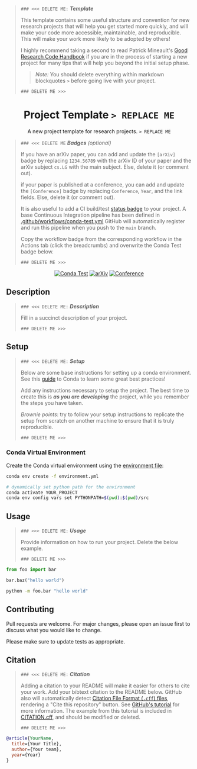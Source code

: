 > `### <<< DELETE ME:` ***Template***
>  
> This template contains some useful structure and convention for new research
> projects that will help you get started more quickly, and will make your
> code more accessible, maintainable, and reproducible. This will make your
> work more likely to be adopted by others!
>
> I highly recommend taking a second to read Patrick Mineault's
> [Good Research Code Handbook](https://goodresearch.dev/index.html) if you are
> in the process of starting a new project for many tips that will help you
> beyond the initial setup phase.
>
> > *Note:* You should delete everything within markdown blockquotes `>` before
> going live with your project.
> 
> `### DELETE ME >>>`


<div align="center">


<!-- TITLE -->
# Project Template `> REPLACE ME`
A new project template for research projects. `> REPLACE ME`

<!-- BADGES -->
> <div align="left">
> 
> `### <<< DELETE ME` ***Badges*** *(optional)*
>  
> If you have an arXiv paper, you can add and update the `[arXiv]` badge by
> replacing `1234.56789` with the arXiv ID of your paper and the arXiv
> subject `cs.LG` with the main subject. Else, delete it (or comment out).
>
> if your paper is published at a conference, you can add and update the
> `[Conference]` badge by replacing `Conference`, `Year`, and the link fields.
> Else, delete it (or comment out).
> 
> It is also useful to add a CI build/test [status badge](https://docs.github.com/en/actions/monitoring-and-troubleshooting-workflows/adding-a-workflow-status-badge)
> to your project. A base Continuous Integration pipeline has been defined in
> [.github/workflows/conda-test.yml](.github/workflows/conda-test.yml)
> GitHub will automatically register and run this pipeline when you push to the
> `main` branch.
> 
> Copy the workflow badge from the corresponding workflow in the Actions tab
> (click the breadcrumbs) and overwrite the Conda Test badge below.
> 
> 
> `### DELETE ME >>>`
>
> </div>

[![Conda Test](https://github.com/ellisbrown/research-project/actions/workflows/conda-test.yml/badge.svg)](https://github.com/ellisbrown/research-project/actions/workflows/conda-test.yml)
[![arXiv](https://img.shields.io/badge/cs.LG-arXiv:1234.56789-b31b1b.svg)](https://arxiv.org/abs/1234.56789)
[![Conference](https://img.shields.io/badge/Conference-year-4b44ce.svg)](https://yourconference.org/2020)

</div>


<!-- DESCRIPTION -->
## Description
> `### <<< DELETE ME:` ***Description***
>  
> Fill in a succinct description of your project.
> 
> `### DELETE ME >>>`


<!-- SETUP -->
## Setup

> `### <<< DELETE ME:` ***Setup***
>  
> Below are some base instructions for setting up a conda environment. See this
> [guide](https://carpentries-incubator.github.io/introduction-to-conda-for-data-scientists/)
> to Conda to learn some great best practices!
> 
> Add any instructions necessary to setup the project. The best time to create
> this is ***as you are developing*** the project, while you remember the steps
> you have taken.
>
> *Brownie points*: try to follow your setup instructions to replicate the setup
> from scratch on another machine to ensure that it is truly reproducible.
> 
> `### DELETE ME >>>`


### Conda Virtual Environment

Create the Conda virtual environment using the [environment file](environment.yml):
```bash
conda env create -f environment.yml

# dynamically set python path for the environment
conda activate YOUR_PROJECT
conda env config vars set PYTHONPATH=$(pwd):$(pwd)/src
```


<!-- USAGE -->
## Usage
> `### <<< DELETE ME:` ***Usage***
>  
> Provide information on how to run your project. Delete the below example.
> 
> `### DELETE ME >>>`

```python
from foo import bar

bar.baz("hello world")
```

```bash
python -m foo.bar "hello world"
```


<!-- CONTRIBUTING -->
## Contributing
Pull requests are welcome. For major changes, please open an issue first to discuss what you would like to change.

Please make sure to update tests as appropriate.


<!-- CITATION -->
## Citation

> `### <<< DELETE ME:` ***Citation***
>  
> Adding a citation to your README will make it easier for others to cite your
> work. Add your bibtext citation to the README below. GitHub also will
>  automatically detect [Citation File Format (`.cff`) files](https://citation-file-format.github.io/),
> rendering a "Cite this repository" button. See [GitHub's tutorial](https://docs.github.com/en/repositories/managing-your-repositorys-settings-and-features/customizing-your-repository/about-citation-files)
> for more information. The example from this tutorial is included in 
> [CITATION.cff](CITATION.cff), and should be modified or deleted.
> 
> `### DELETE ME >>>`


```bibtex
@article{YourName,
  title={Your Title},
  author={Your team},
  year={Year}
}
```

